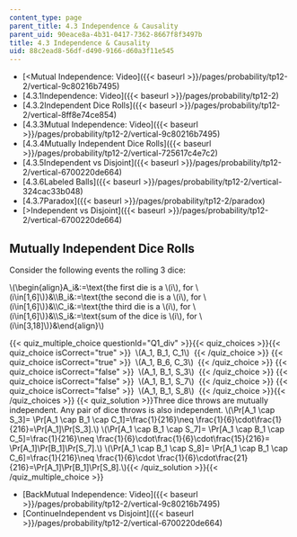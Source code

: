 ```yaml
---
content_type: page
parent_title: 4.3 Independence & Causality
parent_uid: 90eace8a-4b31-0417-7362-8667f8f3497b
title: 4.3 Independence & Causality
uid: 88c2ead8-56df-d490-9166-d60a3f11e545
---
```


*   [\<Mutual Independence: Video]({{< baseurl >}}/pages/probability/tp12-2/vertical-9c80216b7495)
*   [4.3.1Independence: Video]({{< baseurl >}}/pages/probability/tp12-2)
*   [4.3.2Independent Dice Rolls]({{< baseurl >}}/pages/probability/tp12-2/vertical-8ff8e74ce854)
*   [4.3.3Mutual Independence: Video]({{< baseurl >}}/pages/probability/tp12-2/vertical-9c80216b7495)
*   [4.3.4Mutually Independent Dice Rolls]({{< baseurl >}}/pages/probability/tp12-2/vertical-725617c4e7c2)
*   [4.3.5Independent vs Disjoint]({{< baseurl >}}/pages/probability/tp12-2/vertical-6700220de664)
*   [4.3.6Labeled Balls]({{< baseurl >}}/pages/probability/tp12-2/vertical-324cac33b048)
*   [4.3.7Paradox]({{< baseurl >}}/pages/probability/tp12-2/paradox)
*   [\>Independent vs Disjoint]({{< baseurl >}}/pages/probability/tp12-2/vertical-6700220de664)

Mutually Independent Dice Rolls
-------------------------------

  

Consider the following events the rolling 3 dice:

\\(\\begin{align}A\_i&:=\\text{the first die is a \\(i\\), for \\(i\\in\[1,6\]\\)}&\\\\B\_i&:=\\text{the second die is a \\(i\\), for \\(i\\in\[1,6\]\\)}&\\\\C\_i&:=\\text{the third die is a \\(i\\), for \\(i\\in\[1,6\]\\)}&\\\\S\_i&:=\\text{sum of the dice is \\(i\\), for \\(i\\in\[3,18\]\\)}&\\end{align}\\)

{{< quiz_multiple_choice questionId="Q1_div" >}}{{< quiz_choices >}}{{< quiz_choice isCorrect="true" >}}&nbsp; \\(A\_1, B\_1, C\_1\\) &nbsp;{{< /quiz_choice >}}
{{< quiz_choice isCorrect="true" >}}&nbsp; \\(A\_1, B\_6, C\_3\\) &nbsp;{{< /quiz_choice >}}
{{< quiz_choice isCorrect="false" >}}&nbsp; \\(A\_1, B\_1, S\_3\\) &nbsp;{{< /quiz_choice >}}
{{< quiz_choice isCorrect="false" >}}&nbsp; \\(A\_1, B\_1, S\_7\\) &nbsp;{{< /quiz_choice >}}
{{< quiz_choice isCorrect="false" >}}&nbsp; \\(A\_1, B\_1, S\_8\\) &nbsp;{{< /quiz_choice >}}{{< /quiz_choices >}}
{{< quiz_solution >}}Three dice throws are mutually independent. Any pair of dice throws is also independent. \\(\\Pr\[A\_1 \\cap S\_3\]= \\Pr\[A\_1 \\cap B\_1 \\cap C\_1\]=\\frac{1}{216}\\neq \\frac{1}{6}\\cdot\\frac{1}{216}=\\Pr\[A\_1\]\\Pr\[S\_3\].\\) \\(\\Pr\[A\_1 \\cap B\_1 \\cap S\_7\]= \\Pr\[A\_1 \\cap B\_1 \\cap C\_5\]=\\frac{1}{216}\\neq \\frac{1}{6}\\cdot\\frac{1}{6}\\cdot\\frac{15}{216}= \\Pr\[A\_1\]\\Pr\[B\_1\]\\Pr\[S\_7\].\\) \\(\\Pr\[A\_1 \\cap B\_1 \\cap S\_8\]= \\Pr\[A\_1 \\cap B\_1 \\cap C\_6\]=\\frac{1}{216}\\neq \\frac{1}{6}\\cdot \\frac{1}{6}\\cdot\\frac{21}{216}=\\Pr\[A\_1\]\\Pr\[B\_1\]\\Pr\[S\_8\].\\){{< /quiz_solution >}}{{< /quiz_multiple_choice >}}

*   [BackMutual Independence: Video]({{< baseurl >}}/pages/probability/tp12-2/vertical-9c80216b7495)
*   [ContinueIndependent vs Disjoint]({{< baseurl >}}/pages/probability/tp12-2/vertical-6700220de664)